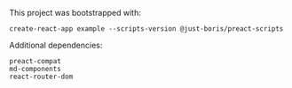 This project was bootstrapped with:

```
create-react-app example --scripts-version @just-boris/preact-scripts
```

Additional dependencies:
```
preact-compat
md-components
react-router-dom
```